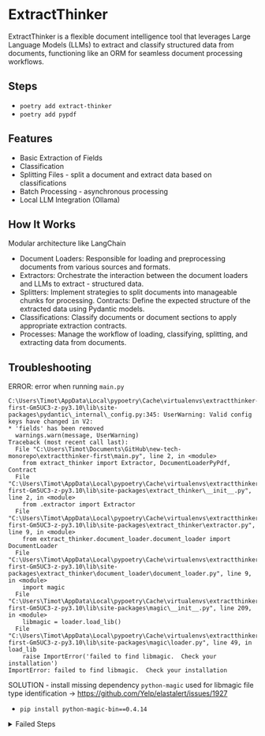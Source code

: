 # ExtractThinker
ExtractThinker is a flexible document intelligence tool that leverages Large Language Models (LLMs) to extract and classify structured data from documents, functioning like an ORM for seamless document processing workflows.

## Steps
- `poetry add extract-thinker`
- `poetry add pypdf`

## Features
- Basic Extraction of Fields
- Classification
- Splitting Files - split a document and extract data based on classifications
- Batch Processing - asynchronous processing
- Local LLM Integration (Ollama)

## How It Works
Modular architecture like LangChain

- Document Loaders: Responsible for loading and preprocessing documents from various sources and formats.
- Extractors: Orchestrate the interaction between the document loaders and LLMs to extract - structured data.
- Splitters: Implement strategies to split documents into manageable chunks for processing.
Contracts: Define the expected structure of the extracted data using Pydantic models.
- Classifications: Classify documents or document sections to apply appropriate extraction contracts.
- Processes: Manage the workflow of loading, classifying, splitting, and extracting data from documents.

## Troubleshooting
ERROR: error when running `main.py`
```
C:\Users\Timot\AppData\Local\pypoetry\Cache\virtualenvs\extractthinker-first-Gm5UC3-z-py3.10\lib\site-packages\pydantic\_internal\_config.py:345: UserWarning: Valid config keys have changed in V2:
* 'fields' has been removed
  warnings.warn(message, UserWarning)
Traceback (most recent call last):
  File "C:\Users\Timot\Documents\GitHub\new-tech-monorepo\extractthinker-first\main.py", line 2, in <module>
    from extract_thinker import Extractor, DocumentLoaderPyPdf, Contract
  File "C:\Users\Timot\AppData\Local\pypoetry\Cache\virtualenvs\extractthinker-first-Gm5UC3-z-py3.10\lib\site-packages\extract_thinker\__init__.py", line 2, in <module>
    from .extractor import Extractor
  File "C:\Users\Timot\AppData\Local\pypoetry\Cache\virtualenvs\extractthinker-first-Gm5UC3-z-py3.10\lib\site-packages\extract_thinker\extractor.py", line 9, in <module>
    from extract_thinker.document_loader.document_loader import DocumentLoader
  File "C:\Users\Timot\AppData\Local\pypoetry\Cache\virtualenvs\extractthinker-first-Gm5UC3-z-py3.10\lib\site-packages\extract_thinker\document_loader\document_loader.py", line 9, in <module>
    import magic
  File "C:\Users\Timot\AppData\Local\pypoetry\Cache\virtualenvs\extractthinker-first-Gm5UC3-z-py3.10\lib\site-packages\magic\__init__.py", line 209, in <module>
    libmagic = loader.load_lib()
  File "C:\Users\Timot\AppData\Local\pypoetry\Cache\virtualenvs\extractthinker-first-Gm5UC3-z-py3.10\lib\site-packages\magic\loader.py", line 49, in load_lib
    raise ImportError('failed to find libmagic.  Check your installation')
ImportError: failed to find libmagic.  Check your installation
```
SOLUTION - install missing dependency `python-magic` used for libmagic file type identification -> https://github.com/Yelp/elastalert/issues/1927
- `pip install python-magic-bin==0.4.14`

<details>
<summary> Failed Steps</summary>

- `poetry add python-magic`
- 64-bit - `pip install python_magic_bin-0.4.14-py2.py3-none-win_amd64.whl`
- 32-bit - `pip install python_magic_bin-0.4.14-py2.py3-none-win32.whl`

</summary>


ERROR: error when running `main.py`
```
Traceback (most recent call last):
  File "C:\Users\Timot\Documents\GitHub\new-tech-monorepo\extractthinker-first\main.py", line 66, in <module>
    result = extractor.classify(
  File "C:\Users\Timot\AppData\Local\pypoetry\Cache\virtualenvs\extractthinker-first-Gm5UC3-z-py3.10\lib\site-packages\extract_thinker\extractor.py", line 589, in classify
    document_loader = self.get_document_loader_for_file(input)
  File "C:\Users\Timot\AppData\Local\pypoetry\Cache\virtualenvs\extractthinker-first-Gm5UC3-z-py3.10\lib\site-packages\extract_thinker\extractor.py", line 81, in get_document_loader_for_file
    raise ValueError("No suitable document loader found for the input.")
ValueError: No suitable document loader found for the input.
```
SOLUTION: Double check the document loader is actually set. Mine was not set though I thought I had run: `extractor.load_document_loader(document_loader)`
```
print("BEFORE", extractor.document_loader)
extractor.load_document_loader(document_loader)
print("AFTER", extractor.document_loader)

print("DOCUMENT LOADER: ", extractor.document_loader)
print("Loaders by File Type", extractor.document_loaders_by_file_type)
print("LLM: ", extractor.llm)
```


# Thoughts
Classifying doesn't work too well, but feature extraction si very good.

Error from Classification that I couldn't fix after fiddling with pydantic model + contract naming
```
Traceback (most recent call last):
  File "C:\Users\Timot\Documents\GitHub\new-tech-monorepo\extractthinker-first\main.py", line 90, in <module>
    classification: CVContract | JobOfferContract = extractor.classify(
  File "C:\Users\Timot\AppData\Local\pypoetry\Cache\virtualenvs\extractthinker-first-Gm5UC3-z-py3.10\lib\site-packages\extract_thinker\extractor.py", line 604, in classify
    return self._classify(content, classifications)
  File "C:\Users\Timot\AppData\Local\pypoetry\Cache\virtualenvs\extractthinker-first-Gm5UC3-z-py3.10\lib\site-packages\extract_thinker\extractor.py", line 344, in _classify
    return self._classify_text_only(content, classifications)
  File "C:\Users\Timot\AppData\Local\pypoetry\Cache\virtualenvs\extractthinker-first-Gm5UC3-z-py3.10\lib\site-packages\extract_thinker\extractor.py", line 555, in _classify_text_only
    response = self.llm.request(messages, ClassificationResponseInternal)
  File "C:\Users\Timot\AppData\Local\pypoetry\Cache\virtualenvs\extractthinker-first-Gm5UC3-z-py3.10\lib\site-packages\extract_thinker\llm.py", line 35, in request
    response = self.client.chat.completions.create(
  File "C:\Users\Timot\AppData\Local\pypoetry\Cache\virtualenvs\extractthinker-first-Gm5UC3-z-py3.10\lib\site-packages\instructor\client.py", line 176, in create
    return self.create_fn(
  File "C:\Users\Timot\AppData\Local\pypoetry\Cache\virtualenvs\extractthinker-first-Gm5UC3-z-py3.10\lib\site-packages\instructor\patch.py", line 193, in new_create_sync
    response = retry_sync(
  File "C:\Users\Timot\AppData\Local\pypoetry\Cache\virtualenvs\extractthinker-first-Gm5UC3-z-py3.10\lib\site-packages\instructor\retry.py", line 181, in retry_sync
    raise InstructorRetryException(
instructor.exceptions.InstructorRetryException: 1 validation error for ClassificationResponseInternal
  Invalid JSON: trailing characters at line 4 column 6 [type=json_invalid, input_value='{\n        "name": "Job ... "confidence": 8\n    }', input_type=str]
    For further information visit https://errors.pydantic.dev/2.10/v/json_invalid
```